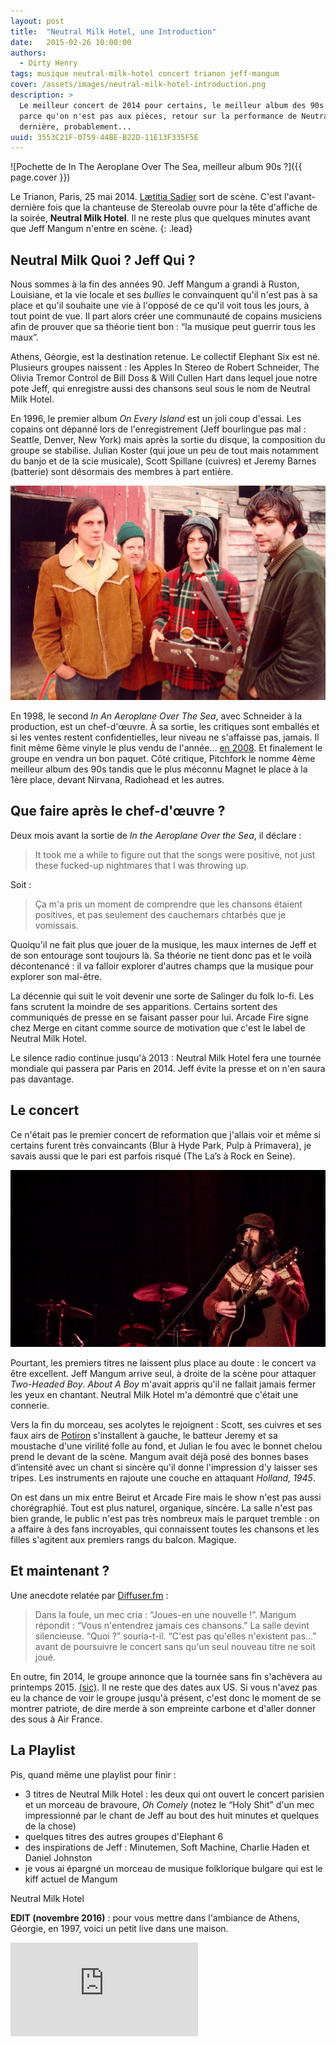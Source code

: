 ```yaml
---
layout: post
title:  "Neutral Milk Hotel, une Introduction"
date:   2015-02-26 10:00:00
authors:
  - Dirty Henry
tags: musique neutral-milk-hotel concert trianon jeff-mangum
cover: /assets/images/neutral-milk-hotel-introduction.png
description: >
  Le meilleur concert de 2014 pour certains, le meilleur album des 90s pour d'autres. Neuf mois après le concert,
  parce qu'on n'est pas aux pièces, retour sur la performance de Neutral Milk Hotel à Paris en mai dernier. La
  dernière, probablement...
uuid: 3553C21F-0759-44BE-B22D-11E13F335F5E
---
```


![Pochette de In The Aeroplane Over The Sea, meilleur album 90s ?]({{ page.cover }})

Le Trianon, Paris, 25 mai 2014. [Lætitia Sadier](http://fr.wikipedia.org/wiki/Lætitia_Sadier) sort de scène.
C'est l'avant-dernière fois que la chanteuse de Stereolab ouvre pour la tête d'affiche de la soirée,
**Neutral Milk Hotel**. Il ne reste plus que quelques minutes avant que Jeff Mangum n'entre en scène.
{: .lead}

## Neutral Milk Quoi ? Jeff Qui ?

Nous sommes à la fin des années 90. Jeff Mangum a grandi à Ruston, Louisiane, et la vie locale et ses
*bullies* le convainquent qu'il n'est pas à sa place et qu'il souhaite une vie à l'opposé de ce qu'il voit
tous les jours, à tout point de vue. Il part alors créer une communauté de copains musiciens afin de prouver
que sa théorie tient bon&nbsp;: “la musique peut guerrir tous les maux”.

Athens, Géorgie, est la destination retenue. Le collectif Elephant Six est né. Plusieurs groupes
naissent&nbsp;: les Apples In Stereo de Robert Schneider, The Olivia Tremor Control de Bill Doss &
Will Cullen Hart dans lequel joue notre pote Jeff, qui enregistre aussi des chansons seul sous le nom
de Neutral Milk Hotel.

En 1996, le premier album *On Every Island* est un joli coup d'essai. Les copains ont dépanné lors de
l'enregistrement (Jeff bourlingue pas mal&nbsp;: Seattle, Denver, New York) mais après la sortie du disque,
la composition du groupe se stabilise. Julian Koster (qui joue un peu de tout mais notamment du banjo et de
la scie musicale), Scott Spillane (cuivres) et Jeremy Barnes (batterie) sont désormais des membres à part
entière.

![Jeff, Scott, Julian et Jeremy : le lineup de Neutral Milk Hotel](assets/images/neutral-milk-hotel-lineup-90s.jpg)

En 1998, le second *In An Aeroplane Over The Sea*, avec Schneider à la production, est un chef-d'œuvre.
À sa sortie, les critiques sont emballés et si les ventes restent confidentielles, leur niveau ne s'affaisse
pas, jamais. Il finit même 6ème vinyle le plus vendu de l'année...
[en 2008](http://www.rollingstone.com/music/news/radiohead-neutral-milk-hotel-help-vinyl-sales-almost-double-in-2008-20090108).
Et finalement le groupe en vendra un bon paquet. Côté critique, Pitchfork le nomme 4ème meilleur album des
90s tandis que le plus méconnu Magnet le place à la 1ère place, devant Nirvana, Radiohead et les autres.

## Que faire après le chef-d'œuvre ?

Deux mois avant la sortie de *In the Aeroplane Over the Sea*, il déclare&nbsp;:

> It took me a while to figure out that the songs were positive,
> not just these fucked-up nightmares that I was throwing up.

Soit&nbsp;:

> Ça m'a pris un moment de comprendre que les chansons étaient positives,
> et pas seulement des cauchemars chtarbés que je vomissais.

Quoiqu'il ne fait plus que jouer de la musique, les maux internes de Jeff et de son entourage sont toujours
là. Sa théorie ne tient donc pas et le voilà décontenancé&nbsp;: il va falloir explorer d'autres champs que
la musique pour explorer son mal-être.

La décennie qui suit le voit devenir une sorte de Salinger du folk lo-fi. Les fans scrutent la moindre de
ses apparitions. Certains sortent des communiqués de presse en se faisant passer pour lui. Arcade Fire signe
chez Merge en citant comme source de motivation que c'est le label de Neutral Milk Hotel.

Le silence radio continue jusqu'à 2013&nbsp;: Neutral Milk Hotel fera une tournée mondiale qui passera par
Paris en 2014. Jeff évite la presse et on n'en saura pas davantage.

## Le concert

Ce n'était pas le premier concert de reformation que j'allais voir et même si certains furent très
convaincants (Blur à Hyde Park, Pulp à Primavera), je savais aussi que le pari est parfois risqué (The La’s
à Rock en Seine).

![Jeff Mangum en 2014](assets/images/neutral-milk-hotel-jeff-mangum-2014.jpg)

Pourtant, les premiers titres ne laissent plus place au doute&nbsp;: le concert va être excellent. Jeff Mangum
arrive seul, à droite de la scène pour attaquer *Two-Headed Boy*. *About A Boy* m'avait appris qu'il ne
fallait jamais fermer les yeux en chantant. Neutral Milk Hotel m'a démontré que c'était une connerie.

Vers la fin du morceau, ses acolytes le rejoignent&nbsp;:  Scott, ses cuivres et ses faux airs de
[Potiron](https://www.google.com/search?q=potiron+oui-oui) s'installent à gauche, le batteur Jeremy et sa
moustache d'une virilité folle au fond, et Julian le fou avec le bonnet chelou prend le devant de la scène.
Mangum avait déjà posé des bonnes bases d’intensité avec un chant si sincère qu'il donne l'impression d'y
laisser ses tripes. Les instruments en rajoute une couche en attaquant *Holland, 1945*.

On est dans un mix entre Beirut et Arcade Fire mais le show n'est pas aussi chorégraphié. Tout est plus
naturel, organique, sincère. La salle n'est pas bien grande, le public n'est pas très nombreux mais le
parquet tremble&nbsp;: on a affaire à des fans incroyables, qui connaissent toutes les chansons et les
filles s'agitent aux premiers rangs du balcon. Magique.

## Et maintenant ?

Une anecdote relatée par [Diffuser.fm](http://diffuser.fm/jeff-mangum-plays-intimate-show-tells-audience-theyll-never-hear-his-new-songs/)&nbsp;:

> Dans la foule, un mec cria&nbsp;: “Joues-en une nouvelle !”.
> Mangum répondit&nbsp;: “Vous n'entendrez jamais ces chansons.”
> La salle devint silencieuse. “Quoi ?” souria-t-il. “C'est pas qu'elles n'existent pas...”
> avant de poursuivre le concert sans qu'un seul nouveau titre ne soit joué.

En outre, fin 2014, le groupe annonce que la tournée sans fin s'achèvera au printemps 2015.
[(sic)](http://pitchfork.com/news/57791-neutral-milk-hotel-announce-last-tour-for-the-forseeable-future/).
Il ne reste que des dates aux US. Si vous n'avez pas eu la chance de voir le groupe jusqu'à présent,
c'est donc le moment de se montrer patriote, de dire merde à son empreinte carbone et d'aller donner
des sous à Air France.

## La Playlist

<div id='neutralmilkhotel-playlist'
     class="dr-playlist"
     dr-spotify-id="3mAghZ3fbBetCZs2HFqLm1"
     dr-spotify-user="dirtyhenry">
</div>

Pis, quand même une playlist pour finir&nbsp;:

- 3 titres de Neutral Milk Hotel&nbsp;: les deux qui ont ouvert le concert parisien et un morceau de bravoure, *Oh Comely* (notez le “Holy Shit” d'un mec impressionné par le chant de Jeff au bout des huit minutes et quelques de la chose)
- quelques titres des autres groupes d'Elephant 6
- des inspirations de Jeff&nbsp;: Minutemen, Soft Machine, Charlie Haden et Daniel Johnston
- je vous ai épargné un morceau de musique folklorique bulgare qui est le kiff actuel de Mangum

<div class="microdata" itemprop="performer" itemscope="" itemtype="http://schema.org/MusicGroup">
  <link itemprop="sameAs" href="http://fr.wikipedia.org/wiki/Neutral_Milk_Hotela" />
  <div>
    <span itemprop="name">Neutral Milk Hotel</span></a>
  </div>
</div>

**EDIT (novembre 2016)** : pour vous mettre dans l'ambiance de Athens, Géorgie, en 1997, voici
un petit live dans une maison.

<div class="embed-responsive embed-responsive-16by9">
  <iframe class="embed-responsive-item" src="https://www.youtube.com/embed/vMw54NK_524" frameborder="0"></iframe>
</div>
